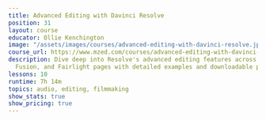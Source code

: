 ```yaml
---
title: Advanced Editing with Davinci Resolve
position: 31
layout: course
educator: Ollie Kenchington
image: "/assets/images/courses/advanced-editing-with-davinci-resolve.jpg"
course_url: https://www.mzed.com/courses/advanced-editing-with-davinci-resolve
description: Dive deep into Resolve's advanced editing features across Cut, Edit,
  Fusion, and Fairlight pages with detailed examples and downloadable projects.
lessons: 10
runtime: 7h 14m
topics: audio, editing, filmmaking
show_stats: true
show_pricing: true
---
```


